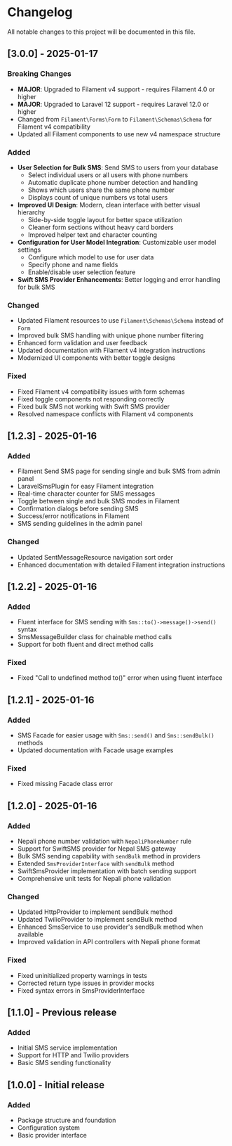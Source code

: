 # Changelog

All notable changes to this project will be documented in this file.

## [3.0.0] - 2025-01-17

### Breaking Changes
- **MAJOR**: Upgraded to Filament v4 support - requires Filament 4.0 or higher
- **MAJOR**: Upgraded to Laravel 12 support - requires Laravel 12.0 or higher
- Changed from `Filament\Forms\Form` to `Filament\Schemas\Schema` for Filament v4 compatibility
- Updated all Filament components to use new v4 namespace structure

### Added
- **User Selection for Bulk SMS**: Send SMS to users from your database
  - Select individual users or all users with phone numbers
  - Automatic duplicate phone number detection and handling
  - Shows which users share the same phone number
  - Displays count of unique numbers vs total users
- **Improved UI Design**: Modern, clean interface with better visual hierarchy
  - Side-by-side toggle layout for better space utilization
  - Cleaner form sections without heavy card borders
  - Improved helper text and character counting
- **Configuration for User Model Integration**: Customizable user model settings
  - Configure which model to use for user data
  - Specify phone and name fields
  - Enable/disable user selection feature
- **Swift SMS Provider Enhancements**: Better logging and error handling for bulk SMS

### Changed
- Updated Filament resources to use `Filament\Schemas\Schema` instead of `Form`
- Improved bulk SMS handling with unique phone number filtering
- Enhanced form validation and user feedback
- Updated documentation with Filament v4 integration instructions
- Modernized UI components with better toggle designs

### Fixed
- Fixed Filament v4 compatibility issues with form schemas
- Fixed toggle components not responding correctly
- Fixed bulk SMS not working with Swift SMS provider
- Resolved namespace conflicts with Filament v4 components

## [1.2.3] - 2025-01-16

### Added
- Filament Send SMS page for sending single and bulk SMS from admin panel
- LaravelSmsPlugin for easy Filament integration
- Real-time character counter for SMS messages
- Toggle between single and bulk SMS modes in Filament
- Confirmation dialogs before sending SMS
- Success/error notifications in Filament
- SMS sending guidelines in the admin panel

### Changed
- Updated SentMessageResource navigation sort order
- Enhanced documentation with detailed Filament integration instructions

## [1.2.2] - 2025-01-16

### Added
- Fluent interface for SMS sending with `Sms::to()->message()->send()` syntax
- SmsMessageBuilder class for chainable method calls
- Support for both fluent and direct method calls

### Fixed
- Fixed "Call to undefined method to()" error when using fluent interface

## [1.2.1] - 2025-01-16

### Added
- SMS Facade for easier usage with `Sms::send()` and `Sms::sendBulk()` methods
- Updated documentation with Facade usage examples

### Fixed
- Fixed missing Facade class error

## [1.2.0] - 2025-01-16

### Added
- Nepali phone number validation with `NepaliPhoneNumber` rule
- Support for SwiftSMS provider for Nepal SMS gateway
- Bulk SMS sending capability with `sendBulk` method in providers
- Extended `SmsProviderInterface` with `sendBulk` method
- SwiftSmsProvider implementation with batch sending support
- Comprehensive unit tests for Nepali phone validation

### Changed
- Updated HttpProvider to implement sendBulk method
- Updated TwilioProvider to implement sendBulk method
- Enhanced SmsService to use provider's sendBulk method when available
- Improved validation in API controllers with Nepali phone format

### Fixed
- Fixed uninitialized property warnings in tests
- Corrected return type issues in provider mocks
- Fixed syntax errors in SmsProviderInterface

## [1.1.0] - Previous release

### Added
- Initial SMS service implementation
- Support for HTTP and Twilio providers
- Basic SMS sending functionality

## [1.0.0] - Initial release

### Added
- Package structure and foundation
- Configuration system
- Basic provider interface
